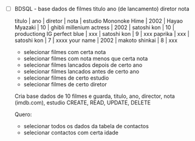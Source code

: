 
- [ ] BDSQL - base dados de filmes
    titulo
    ano (de lancamento)
    diretor
    nota

    titulo  | ano   | diretor | nota | estudio 
    Mononoke Hime | 2002 | Hayao Myazaki | 10 | ghibli
    millenium actress | 2002 | satoshi kon | 10 | productiong IG
    perfect blue | xxx | satoshi kon | 9 | xxx
    paprika | xxx | satoshi kon | 7 | xxxx
    your name | 2002 | makoto shinkai | 8 | xxx

    - selecionar filmes com certa nota
    - selecionar filmes com nota menos que certa nota
    - selecionar filmes lancados depois de certo ano
    - selecionar filmes lancados antes de certo ano
    - selecionar filmes de certo estudio
    - selecionar filmes de certo diretor

    Cria base dados de 10 filmes e guarda, titulo, ano, director, nota (imdb.com), estudio
    CREATE, READ, UPDATE, DELETE


  
    Quero:
    -   selecionar todos os dados da tabela de contactos
    -   selecionar contactos com certa idade